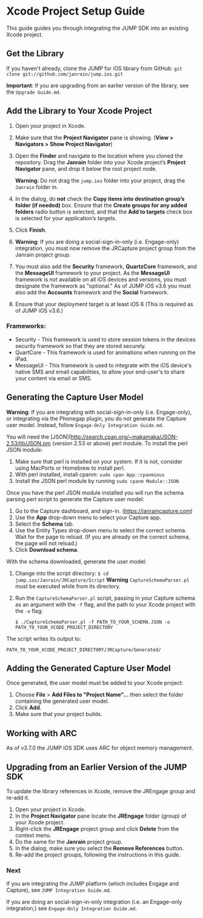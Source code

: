 # Xcode Project Setup Guide

This guide guides you through integrating the JUMP SDK into an existing Xcode project.

## Get the Library

If you haven't already, clone the JUMP for iOS library from GitHub: `git clone git://github.com/janrain/jump.ios.git`

**Important**: If you are upgrading from an earlier version of the library, see the `Upgrade Guide.md`.

## Add the Library to Your Xcode Project

1. Open your project in Xcode.
2. Make sure that the **Project Navigator** pane is showing. (**View > Navigators > Show Project Navigator**)
3. Open the **Finder** and navigate to the location where you cloned the repository. Drag the **Janrain**
   folder into your Xcode project’s **Project Navigator** pane, and drop it below the root project node.

   **Warning**: Do not drag the `jump.ios` folder into your project, drag the `Janrain` folder in.
4. In the dialog, do **not** check the **Copy items into destination group’s folder (if needed)** box. Ensure that the
   **Create groups for any added folders** radio button is selected, and that the **Add to targets** check box is
   selected for your application’s targets.
5. Click **Finish**.
6. **Warning**: If you are doing a social-sign-in-only (i.e. Engage-only) integration, you must now remove the
   JRCapture project group from the Janrain project group.
7. You must also add the **Security** framework, **QuartzCore** framework, and the **MessageUI** framework to your
   project. As the **MessageUI** framework is not available on all iOS devices and versions, you must designate the
   framework as "optional." As of JUMP iOS v3.6 you must also add the **Accounts** framework and the **Social**
   framework.
8. Ensure that your deployment target is at least iOS 6 (This is required as of JUMP iOS v3.6.)

### Frameworks:

* Security - This framework is used to store session tokens in the devices security framework so that they are stored
  securely.
* QuartCore - This framework is used for animations when running on the iPad.
* MessageUI - This framework is used to integrate with the iOS device's native SMS and email capabilities, to allow
  your end-user's to share your content via email or SMS.

## Generating the Capture User Model

**Warning**: If you are integrating with social-sign-in-only (i.e. Engage-only), or integrating via the Phonegap
plugin, you do not generate the Capture user model. Instead, follow `Engage-Only Integration Guide.md`.

You will need the [JSON](http://search.cpan.org/~makamaka/JSON-2.53/lib/JSON.pm (version 2.53 or above) perl module. To
install the perl JSON module:

1. Make sure that perl is installed on your system. If it is not, consider using MacPorts or Homebrew to install perl.
2. With perl installed, install cpanm: `sudo cpan App::cpanminus`
3. Install the JSON perl module by running `sudo cpanm Module::JSON`

Once you have the perl JSON module installed you will run the schema parsing perl script to generate the Capture user
model:

1. Go to the Capture dashboard, and sign-in. (https://janraincapture.com)
2. Use the **App** drop-down menu to select your Capture app.
3. Select the **Schema** tab.
4. Use the Entity Types drop-down menu to select the correct schema. Wait for the page to reload. (If you are already
   on the correct schema, the page will not reload.)
5. Click **Download schema**.

With the schema downloaded, generate the user model:

1. Change into the script directory: `$ cd jump.ios/Janrain/JRCapture/Script`
   **Warning** `CaptureSchemaParser.pl` must be executed while from its directory.
2. Run the `CaptureSchemaParser.pl` script, passing in your Capture schema as an argument with the `-f` flag, and the
   path to your Xcode project with the `-o` flag:

   `$ ./CaptureSchemaParser.pl -f PATH_TO_YOUR_SCHEMA.JSON -o PATH_TO_YOUR_XCODE_PROJECT_DIRECTORY`

The script writes its output to:

`PATH_TO_YOUR_XCODE_PROJECT_DIRECTORY/JRCapture/Generated/`

## Adding the Generated Capture User Model

Once generated, the user model must be added to your Xcode project:

1. Choose **File** > **Add Files to "Project Name"...** then select the folder containing the generated user
   model.
2. Click **Add**.
3. Make sure that your project builds.

## Working with ARC

As of v3.7.0 the JUMP iOS SDK uses ARC for object memory management.


## Upgrading from an Earlier Version of the JUMP SDK

To update the library references in Xcode, remove the JREngage group and re-add it.

1. Open your project in Xcode.
2. In the **Project Navigator** pane locate the **JREngage** folder (group) of your Xcode project.
3. Right-click the **JREngage** project group and click **Delete** from the context menu.
4. Do the same for the **Janrain** project group.
5. In the dialog, make sure you select the **Remove References** button.
6. Re-add the project groups, following the instructions in this guide.

### Next

If you are integrating the JUMP platform (which includes Engage and Capture), see `JUMP Integration Guide.md`.

If you are doing an social-sign-in-only integration (i.e. an Engage-only integration,) see
`Engage-Only Integration Guide.md`.
